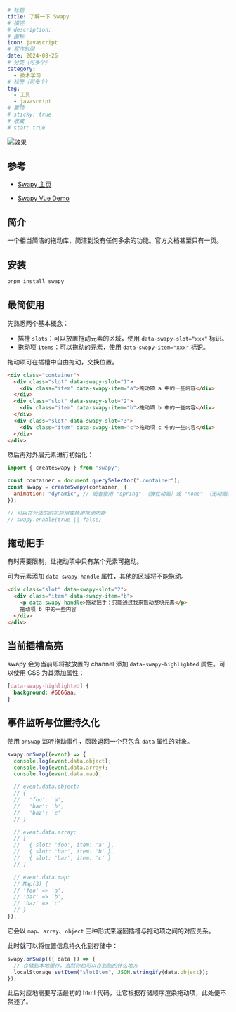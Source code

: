 ```yaml
# 标题
title: 了解一下 Swapy
# 描述
# description:
# 图标
icon: javascript
# 写作时间
date: 2024-08-26
# 分类（可多个）
category:
  - 技术学习
# 标签（可多个）
tag:
  - 工具
  - javascript
# 置顶
# sticky: true
# 收藏
# star: true
```

![效果](https://s2.loli.net/2024/08/27/VvurfhXC6RJIgmG.gif)

## 参考

- [Swapy 主页](https://swapy.xyz/)

- [Swapy Vue Demo](https://github.com/TahaSh/swapy/blob/main/examples/vue/App.vue)

## 简介

一个相当简洁的拖动库，简洁到没有任何多余的功能。官方文档甚至只有一页。

## 安装

```bash
pnpm install swapy
```

## 最简使用

先熟悉两个基本概念：

- 插槽 `slots`：可以放置拖动元素的区域，使用 `data-swapy-slot="xxx"` 标识。
- 拖动项 `items`：可以拖动的元素，使用 `data-swopy-item="xxx"` 标识。

拖动项可在插槽中自由拖动，交换位置。

```html
<div class="container">
  <div class="slot" data-swapy-slot="1">
    <div class="item" data-swapy-item="a">拖动项 a 中的一些内容</div>
  </div>
  <div class="slot" data-swapy-slot="2">
    <div class="item" data-swapy-item="b">拖动项 b 中的一些内容</div>
  </div>
  <div class="slot" data-swapy-slot="3">
    <div class="item" data-swapy-item="c">拖动项 c 中的一些内容</div>
  </div>
</div>
```

然后再对外层元素进行初始化：

```js
import { createSwapy } from "swapy";

const container = document.querySelector(".container");
const swapy = createSwapy(container, {
  animation: "dynamic", // 或者使用 "spring" （弹性动画）或 "none" （无动画）
});

// 可以在合适的时机启用或禁用拖动功能
// swapy.enable(true || false)
```

## 拖动把手

有时需要限制，让拖动项中只有某个元素可拖动。

可为元素添加 `data-swapy-handle` 属性，其他的区域将不能拖动。

```html
<div class="slot" data-swapy-slot="2">
  <div class="item" data-swapy-item="b">
    <p data-swapy-handle>拖动把手：只能通过我来拖动整块元素</p>
    拖动项 b 中的一些内容
  </div>
</div>
```

## 当前插槽高亮

swapy 会为当前即将被放置的 channel 添加 `data-swapy-highlighted` 属性。可以使用 CSS 为其添加属性：

```css
[data-swapy-highlighted] {
  background: #6666aa;
}
```

## 事件监听与位置持久化

使用 `onSwap` 监听拖动事件，函数返回一个只包含 `data` 属性的对象。

```js
swapy.onSwap((event) => {
  console.log(event.data.object);
  console.log(event.data.array);
  console.log(event.data.map);

  // event.data.object:
  // {
  //   'foo': 'a',
  //   'bar': 'b',
  //   'baz': 'c'
  // }

  // event.data.array:
  // [
  //   { slot: 'foo', item: 'a' },
  //   { slot: 'bar', item: 'b' },
  //   { slot: 'baz', item: 'c' }
  // ]

  // event.data.map:
  // Map(3) {
  // 'foo' => 'a',
  // 'bar' => 'b',
  // 'baz' => 'c'
  // }
});
```

它会以 `map`、`array`、`object` 三种形式来返回插槽与拖动项之间的对应关系。

此时就可以将位置信息持久化到存储中：

```js
swapy.onSwap(({ data }) => {
  // 存储到本地缓存，当然你也可以存到别的什么地方
  localStorage.setItem("slotItem", JSON.stringify(data.object));
});
```

此后对应地需要写活最初的 html 代码，让它根据存储顺序渲染拖动项，此处便不赘述了。
